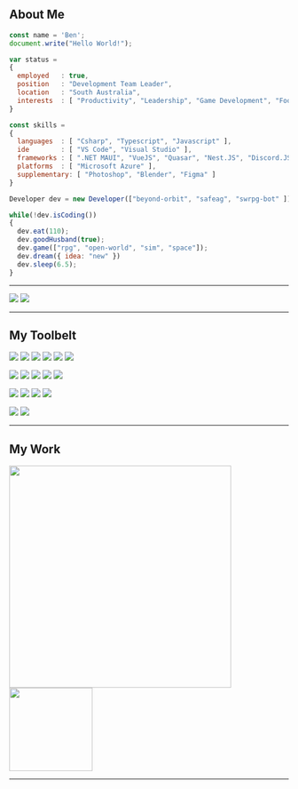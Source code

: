 
## About Me

```js
const name = 'Ben';
document.write("Hello World!");

var status = 
{ 
  employed   : true,
  position   : "Development Team Leader",
  location   : "South Australia",
  interests  : [ "Productivity", "Leadership", "Game Development", "Food", "Cooking", "Music", "Science Fiction", "Food", "Gaming", "Food" ]
}

const skills = 
{
  languages  : [ "Csharp", "Typescript", "Javascript" ],
  ide        : [ "VS Code", "Visual Studio" ],
  frameworks : [ ".NET MAUI", "VueJS", "Quasar", "Nest.JS", "Discord.JS", "Unity", "ASP.Net", "Xamarin.Forms"],
  platforms  : [ "Microsoft Azure" ],
  supplementary: [ "Photoshop", "Blender", "Figma" ]
}

Developer dev = new Developer(["beyond-orbit", "safeag", "swrpg-bot" ]);

while(!dev.isCoding())  
{
  dev.eat(110);
  dev.goodHusband(true);
  dev.game(["rpg", "open-world", "sim", "space"]);
  dev.dream({ idea: "new" })
  dev.sleep(6.5);
}
```

---
  <!--
<a href="#">
  <img align="center" src="https://github-readme-stats.vercel.app/api/wakatime?username=bejasc&custom_title=Activity&langs_count=6&layout=compact&theme=onedark" />
  <img align="center" src="https://github-readme-stats.vercel.app/api?username=bejasc&hide=prs&count_private=true&theme=onedark&show_icons=true" />
</a>
  -->
<img src="https://denvercoder1-github-readme-stats.vercel.app/api?username=bejasc&show_icons=true&count_private=true&theme=dracula&hide_border=true"/></a>
<img src="https://github-profile-summary-cards.vercel.app/api/cards/profile-details?username=bejasc&theme=dracula&title=Contributions&width=100%"/>


---
## My Toolbelt

![](https://img.shields.io/badge/TypeScript-informational?style=flat&logo=Typescript&logoColor=white&color=2bbc8a)
![](https://img.shields.io/badge/C%20Sharp-informational?style=flat&logo=c-sharp&logoColor=white&color=2bbc8a)
![](https://img.shields.io/badge/JavaScript-informational?style=flat&logo=Javascript&logoColor=white&color=2bbc8a)
![](https://img.shields.io/badge/SQL-informational?style=flat&logo=Javascript&logoColor=white&color=2bbc8a)
![](https://img.shields.io/badge/HTML-informational?style=flat&logo=html5&logoColor=white&color=2bbc8a)
![](https://img.shields.io/badge/CSS-informational?style=flat&logo=css3&logoColor=white&color=2bbc8a)

![](https://img.shields.io/badge/Xamarin.Forms-informational?style=flat&logo=Xamarin&logoColor=white&color=bd3e6b)
![](https://img.shields.io/badge/Discord.JS-informational?style=flat&logo=Discord&logoColor=white&color=bd3e6b)
![](https://img.shields.io/badge/Unity-informational?style=flat&logo=unity&logoColor=white&color=bd3e6b)
![](https://img.shields.io/badge/Vue.JS-informational?style=flat&logo=Vue.js&logoColor=white&color=bd3e6b)
![](https://img.shields.io/badge/Vuetify-informational?style=flat&logo=Vuetify&logoColor=white&color=bd3e6b)

![](https://img.shields.io/badge/Azure-informational?style=flat&logo=microsoft-azure&logoColor=white&color=BD6719)
![](https://img.shields.io/badge/Visual%20Studio-informational?style=flat&logo=visual-studio&logoColor=white&color=BD6719)
![](https://img.shields.io/badge/Visual%20Studio%20Code-informational?style=flat&logo=visual-studio-code&logoColor=white&color=BD6719)
![](https://img.shields.io/badge/SQL%20Server%20Management%20Studio-informational?style=flat&logo=microsoft-sql-server&logoColor=white&color=BD6719)

![](https://img.shields.io/badge/Adobe_Photoshop-informational?style=flat&logo=adobe-photoshop&logoColor=white&color=35A1BD)
![](https://img.shields.io/badge/Blender-informational?style=flat&logo=blender&logoColor=white&color=35A1BD)


---

## My Work
<a href="https://discord.gg/28pExzKQrT">
  <img align="center" src="https://cdn.bejasc.dev/swrpg/branding/server-banner.gif" height="auto" width="400"/>
</a>
<a href="https://swrpg.bejasc.dev">
  <img align="center" src="https://cdn.bejasc.dev/swrpg/branding/swrpg-toolkit.png" height="auto" width="150"/>
</a>

---

<!--
[![Twitter (Personal)](https://img.shields.io/badge/Twitter%20(Bejasc)-00acee?style=for-the-badge&logo=twitter&logoColor=white)](https://www.twitter.com/bejascaus)
[![Twitter (Beyond Orbit)](https://img.shields.io/badge/Twitter%20(Beyond%20Orbit)-00acee?style=for-the-badge&logo=twitter&logoColor=white)](https://www.twitter.com/drone5dev)
[![Youtube](https://img.shields.io/badge/YouTube-FF0000?style=for-the-badge&logo=youtube&logoColor=white)](https://www.youtube.com/channel/UCq4B_5TtPrjKqDkxtfwAahw)
[![Blog](https://img.shields.io/badge/Blog-FF5722?style=for-the-badge&logo=blogger&logoColor=white)](https://bejasc.github.io/blog/)
-->
